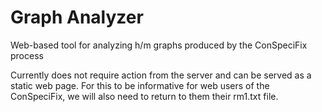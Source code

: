 # Graph Analyzer
Web-based tool for analyzing h/m graphs produced by the ConSpeciFix process

Currently does not require action from the server and can be served as a static web page. For this to be informative for web users of the ConSpeciFix, we will also need to return to them their rm1.txt file.
